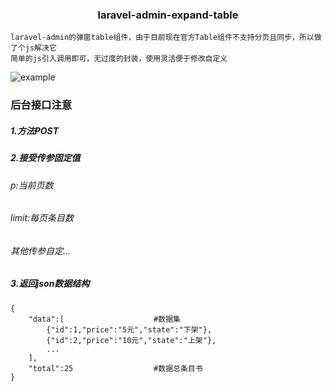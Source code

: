 <h3 align="center">laravel-admin-expand-table</h3>

    laravel-admin的弹窗table组件，由于目前现在官方Table组件不支持分页且同步，所以做了个js解决它
    简单的js引入调用即可，无过度的封装，使用灵活便于修改自定义
    
![example](https://github.com/ydtg1993/laravel-admin-expand-table/blob/master/example.png)

### 后台接口注意

#####    1.方法POST
#####    2.接受传参固定值 
######            p:当前页数  
######            limit:每页条目数 
######            其他传参自定...
#####    3.返回json数据结构 
    
    {
        "data":[                    #数据集
            {"id":1,"price":"5元","state":"下架"},
            {"id":2,"price":"10元","state":"上架"},
            ...
        ],
        "total":25                  #数据总条目书
    }

